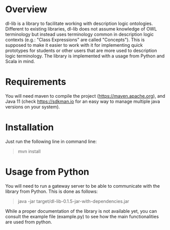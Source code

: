 # Overview

dl-lib is a library to facilitate working with description logic ontologies. Different to existing libraries, dl-lib does not assume knowledge of OWL terminology but instead 
uses terminology common in description logic contexts (e.g.: "Class Expressions" are called "Concepts"). This is supposed to make it easier to work with it for implementing
quick prototypes for students or other users that are more used to description logic terminology. The library is implemented with a usage from Python and Scala in mind.

# Requirements

You will need maven to compile the project (https://maven.apache.org), and Java 11 (check https://sdkman.io for an easy way to manage multiple java versions on your system).

# Installation

Just run the following line in command line:

> mvn install

# Usage from Python

You will need to run a gateway server to be able to communicate with the library from Python. This is done as follows:

> java -jar target/dl-lib-0.1.5-jar-with-dependencies.jar

While a proper documentation of the library is not available yet, you can consult the example file (example.py) to see how the main functionalities are used from python.

